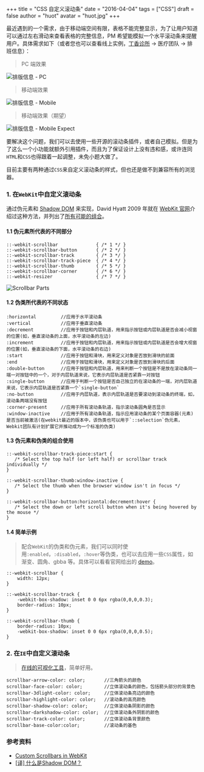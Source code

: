 +++
title = "CSS 自定义滚动条"
date = "2016-04-04"
tags = ["CSS"]
draft = false
author = "huot"
avatar = "huot.jpg" 
+++

最近遇到的一个需求，由于移动端空间有限，表格不能完整显示，为了让用户知道可以通过左右滑动来查看表格的完整信息，PM 希望能模拟一个水平滚动条来提醒用户。具体需求如下（或者您也可以查看线上实例，[丁香诊所](http://hz.dxy.com) → 医疗团队 → 排班信息）：

> PC 端效果

![排版信息 - PC](https://raw.githubusercontent.com/huoteng/blog/master/media/custom-scrollbar/duty-info-pc.png)

<!--more-->

> 移动端效果

![排版信息 - Mobile](https://raw.githubusercontent.com/huoteng/blog/master/media/custom-scrollbar/duty-info-mobile.png)

> 移动端效果（期望）

![排版信息 - Mobile Expect](https://raw.githubusercontent.com/huoteng/blog/master/media/custom-scrollbar/duty-info-mobile-scroll.png)

要解决这个问题，我们可以去使用一些开源的滚动条插件，或者自己模拟。但是为了这么一个小功能就额外引用插件，而且为了保证设计上没有违和感，或许连同`HTML`和`CSS`也得跟着一起调整，未免小题大做了。

目前主要有两种通过`CSS`来自定义滚动条的样式，但也还是做不到兼容所有的浏览器。

### 1. 在`WebKit`中自定义滚动条

通过伪元素和 [Shadow DOM](http://www.toobug.net/article/what_is_shadow_dom.html) 来实现，David Hyatt 2009 年就在 [WebKit 官网](https://webkit.org/blog/363/styling-scrollbars/)介绍过这种方法，并列出了[所有可能的组合](http://trac.webkit.org/export/41842/trunk/LayoutTests/scrollbars/overflow-scrollbar-combinations.html)。

#### 1.1 伪元素所代表的不同部分

	::-webkit-scrollbar              { /* 1 */ }
	::-webkit-scrollbar-button       { /* 2 */ }
	::-webkit-scrollbar-track        { /* 3 */ }
	::-webkit-scrollbar-track-piece  { /* 4 */ }
	::-webkit-scrollbar-thumb        { /* 5 */ }
	::-webkit-scrollbar-corner       { /* 6 */ }
	::-webkit-resizer                { /* 7 */ }

![Scrollbar Parts](https://raw.githubusercontent.com/huoteng/blog/master/media/custom-scrollbar/scrollbar-parts.png)

#### 1.2 伪类所代表的不同状态

	:horizontal			//应用于水平滚动条
	:vertical			//应用于垂直滚动条
	:decrement			//应用于按钮和内层轨道，用来指示按钮或内层轨道是否会减小视窗的位置(如，垂直滚动条的上面，水平滚动条的左边)
	:increment			//应用于按钮和内层轨道，用来指示按钮或内层轨道是否会增大视窗的位置(如，垂直滚动条的下面，水平滚动条的右边)
	:start				//应用于按钮和滑块，用来定义对象是否放到滑块的前面
	:end 				//应用于按钮和滑块，用来定义对象是否放到滑块的后面
	:double-button		//应用于按钮和内层轨道，用来判断一个按钮是不是放在滚动条同一端一对按钮中的一个，对于内层轨道来说，它表示内层轨道是否紧靠一对按钮
	:single-button		//应用于判断一个按钮是否自己独立的在滚动条的一端，对内层轨道来说，它表示内层轨道是否紧靠一个`single-button`
	:no-button			//应用于内层轨道，表示内层轨道是否要滚动到滚动条的终端，如，滚动条两端没有按钮
	:corner-present		//应用于所有滚动条轨道，指示滚动条圆角是否显示
	:window-inactive	//应用于所有滚动条轨道，指示应用滚动条的某个页面容器(元素)是否当前被激活(在webkit最近的版本中，该伪类也可以用于`::selection`伪元素，Webkit团队有计划扩展它并推动成为一个标准的伪类)

#### 1.3 伪元素和伪类的组合使用

	::-webkit-scrollbar-track-piece:start {
	   /* Select the top half (or left half) or scrollbar track individually */
	}

	::-webkit-scrollbar-thumb:window-inactive {
	   /* Select the thumb when the browser window isn't in focus */
	}

	::-webkit-scrollbar-button:horizontal:decrement:hover {
	   /* Select the down or left scroll button when it's being hovered by the mouse */
	}

#### 1.4 简单示例

> 配合`WebKit`的伪类和伪元素，我们可以同时使用`:enabled`，`:disabled`，`:hover`等伪类，也可以去应用一些`CSS`属性，如渐变、圆角、gbba 等。具体可以看看官网给出的 [demo](http://trac.webkit.org/export/41842/trunk/LayoutTests/scrollbars/overflow-scrollbar-combinations.html)。

	::-webkit-scrollbar {
	    width: 12px;
	}
	 
	::-webkit-scrollbar-track {
	    -webkit-box-shadow: inset 0 0 6px rgba(0,0,0,0.3); 
	    border-radius: 10px;
	}
	 
	::-webkit-scrollbar-thumb {
	    border-radius: 10px;
	    -webkit-box-shadow: inset 0 0 6px rgba(0,0,0,0.5); 
	}

### 2. 在`IE`中自定义滚动条

> [在线的可视化工具](http://www.dengjie.com/temp/scroller.swf)，简单好用。

	scrollbar-arrow-color: color;		//三角箭头的颜色
	scrollbar-face-color: color;		//立体滚动条的颜色，包括箭头部分的背景色
	scrollbar-3dlight-color: color;		//立体滚动条亮边的颜色
	scrollbar-highlight-color: color;	//滚动条的高亮颜色
	scrollbar-shadow-color: color;		//立体滚动条阴影的颜色
	scrollbar-darkshadow-color: color;	//立体滚动条外阴影的颜色
	scrollbar-track-color: color;		//立体滚动条背景颜色
	scrollbar-base-color:color;			//滚动条的基色

### 参考资料

- [Custom Scrollbars in WebKit](https://css-tricks.com/custom-scrollbars-in-webkit)
- [[译] 什么是Shadow DOM？](http://www.toobug.net/article/what_is_shadow_dom.html)
